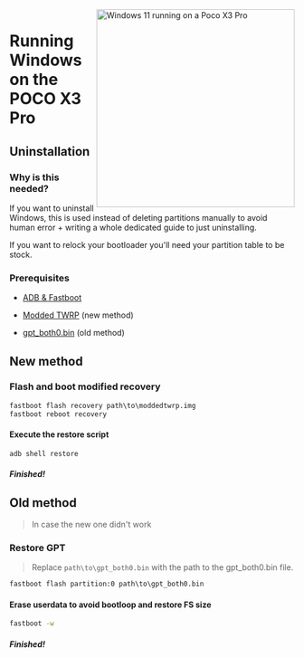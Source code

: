 <img align="right" src="https://github.com/n00b69/woa-vayu/blob/main/vayu.png" width="350" alt="Windows 11 running on a Poco X3 Pro">

# Running Windows on the POCO X3 Pro

## Uninstallation

### Why is this needed?
If you want to uninstall Windows, this is used instead of deleting partitions manually to avoid human error + writing a whole dedicated guide to just uninstalling.

If you want to relock your bootloader you'll need your partition table to be stock.

### Prerequisites
- [ADB & Fastboot](https://developer.android.com/studio/releases/platform-tools)

- [Modded TWRP](https://github.com/n00b69/woa-vayu/releases/tag/Recovery) (new method)

- [gpt_both0.bin](https://github.com/n00b69/woa-vayu/releases/download/Files/gpt_both0.bin) (old method)

## New method

### Flash and boot modified recovery
```cmd
fastboot flash recovery path\to\moddedtwrp.img 
fastboot reboot recovery
```

#### Execute the restore script
```cmd
adb shell restore
```

##### Finished!

## Old method 
> In case the new one didn't work

### Restore GPT
> Replace ```path\to\gpt_both0.bin``` with the path to the gpt_both0.bin file.
```cmd
fastboot flash partition:0 path\to\gpt_both0.bin
```

#### Erase userdata to avoid bootloop and restore FS size
```cmd
fastboot -w
```

##### Finished!









